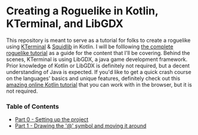 # Creating a Roguelike in Kotlin, KTerminal, and LibGDX

This repository is meant to serve as a tutorial for folks to create a roguelike using [KTerminal](https://github.com/heatherhaks/kterminal) & [Squidlib](https://github.com/SquidPony/SquidLib) in Kotlin. I will be folllowing [the complete roguelike tutorial](https://www.reddit.com/r/roguelikedev/comments/6h4z09/roguelikedev_does_the_complete_roguelike_tutorial/) as a guide for the content that I'll be covering. Behind the scenes, KTerminal is using LibGDX, a java game development framework. Prior knowledge of Kotlin or LibGDX is definitely not required, but a decent understanding of Java is expected. If you'd like to get a quick crash course on the languages' basics and unique features, definitely check out this [amazing online Kotlin tutorial](https://try.kotlinlang.org/#/Kotlin%20Koans/Introduction/Hello,%20world!/Task.kt) that you can work with in the browser, but it is not required.

### Table of Contents
- [Part 0 - Setting up the project](tutorial/part0/part0.md)
- [Part 1 - Drawing the '@' symbol and moving it around](tutorial/part1/part1.md)


